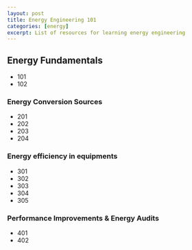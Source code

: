 ```yaml
---
layout: post
title: Energy Engineering 101
categories: [energy]
excerpt: List of resources for learning energy engineering
---
```



## Energy Fundamentals
- 101
- 102

### Energy Conversion Sources
- 201
- 202
- 203
- 204

### Energy efficiency in equipments 
- 301
- 302
- 303
- 304
- 305

### Performance Improvements & Energy Audits
- 401
- 402